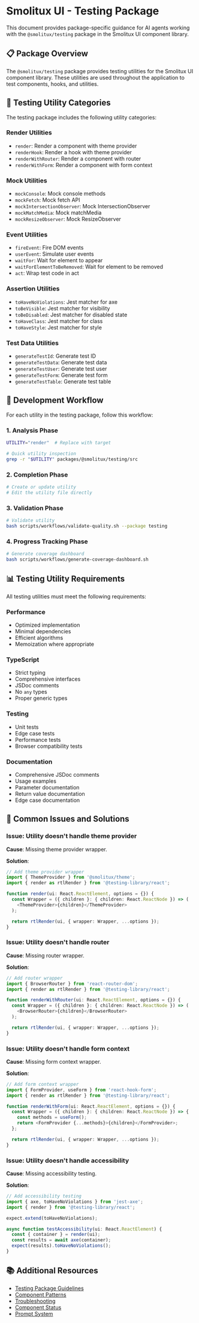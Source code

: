 # Smolitux UI - Testing Package

This document provides package-specific guidance for AI agents working with the `@smolitux/testing` package in the Smolitux UI component library.

## 📋 Package Overview

The `@smolitux/testing` package provides testing utilities for the Smolitux UI component library. These utilities are used throughout the application to test components, hooks, and utilities.

## 🧩 Testing Utility Categories

The testing package includes the following utility categories:

### Render Utilities
- `render`: Render a component with theme provider
- `renderHook`: Render a hook with theme provider
- `renderWithRouter`: Render a component with router
- `renderWithForm`: Render a component with form context

### Mock Utilities
- `mockConsole`: Mock console methods
- `mockFetch`: Mock fetch API
- `mockIntersectionObserver`: Mock IntersectionObserver
- `mockMatchMedia`: Mock matchMedia
- `mockResizeObserver`: Mock ResizeObserver

### Event Utilities
- `fireEvent`: Fire DOM events
- `userEvent`: Simulate user events
- `waitFor`: Wait for element to appear
- `waitForElementToBeRemoved`: Wait for element to be removed
- `act`: Wrap test code in act

### Assertion Utilities
- `toHaveNoViolations`: Jest matcher for axe
- `toBeVisible`: Jest matcher for visibility
- `toBeDisabled`: Jest matcher for disabled state
- `toHaveClass`: Jest matcher for class
- `toHaveStyle`: Jest matcher for style

### Test Data Utilities
- `generateTestId`: Generate test ID
- `generateTestData`: Generate test data
- `generateTestUser`: Generate test user
- `generateTestForm`: Generate test form
- `generateTestTable`: Generate test table

## 🔧 Development Workflow

For each utility in the testing package, follow this workflow:

### 1. Analysis Phase
```bash
UTILITY="render"  # Replace with target

# Quick utility inspection
grep -r "$UTILITY" packages/@smolitux/testing/src
```

### 2. Completion Phase
```bash
# Create or update utility
# Edit the utility file directly
```

### 3. Validation Phase
```bash
# Validate utility
bash scripts/workflows/validate-quality.sh --package testing
```

### 4. Progress Tracking Phase
```bash
# Generate coverage dashboard
bash scripts/workflows/generate-coverage-dashboard.sh
```

## 📊 Testing Utility Requirements

All testing utilities must meet the following requirements:

### Performance
- Optimized implementation
- Minimal dependencies
- Efficient algorithms
- Memoization where appropriate

### TypeScript
- Strict typing
- Comprehensive interfaces
- JSDoc comments
- No `any` types
- Proper generic types

### Testing
- Unit tests
- Edge case tests
- Performance tests
- Browser compatibility tests

### Documentation
- Comprehensive JSDoc comments
- Usage examples
- Parameter documentation
- Return value documentation
- Edge case documentation

## 🚨 Common Issues and Solutions

### Issue: Utility doesn't handle theme provider

**Cause**: Missing theme provider wrapper.

**Solution**:
```typescript
// Add theme provider wrapper
import { ThemeProvider } from '@smolitux/theme';
import { render as rtlRender } from '@testing-library/react';

function render(ui: React.ReactElement, options = {}) {
  const Wrapper = ({ children }: { children: React.ReactNode }) => (
    <ThemeProvider>{children}</ThemeProvider>
  );

  return rtlRender(ui, { wrapper: Wrapper, ...options });
}
```

### Issue: Utility doesn't handle router

**Cause**: Missing router wrapper.

**Solution**:
```typescript
// Add router wrapper
import { BrowserRouter } from 'react-router-dom';
import { render as rtlRender } from '@testing-library/react';

function renderWithRouter(ui: React.ReactElement, options = {}) {
  const Wrapper = ({ children }: { children: React.ReactNode }) => (
    <BrowserRouter>{children}</BrowserRouter>
  );

  return rtlRender(ui, { wrapper: Wrapper, ...options });
}
```

### Issue: Utility doesn't handle form context

**Cause**: Missing form context wrapper.

**Solution**:
```typescript
// Add form context wrapper
import { FormProvider, useForm } from 'react-hook-form';
import { render as rtlRender } from '@testing-library/react';

function renderWithForm(ui: React.ReactElement, options = {}) {
  const Wrapper = ({ children }: { children: React.ReactNode }) => {
    const methods = useForm();
    return <FormProvider {...methods}>{children}</FormProvider>;
  };

  return rtlRender(ui, { wrapper: Wrapper, ...options });
}
```

### Issue: Utility doesn't handle accessibility

**Cause**: Missing accessibility testing.

**Solution**:
```typescript
// Add accessibility testing
import { axe, toHaveNoViolations } from 'jest-axe';
import { render } from '@testing-library/react';

expect.extend(toHaveNoViolations);

async function testAccessibility(ui: React.ReactElement) {
  const { container } = render(ui);
  const results = await axe(container);
  expect(results).toHaveNoViolations();
}
```

## 📚 Additional Resources

- [Testing Package Guidelines](../../docs/wiki/codex/package-specific/testing.md)
- [Component Patterns](../../docs/wiki/codex/component-patterns.md)
- [Troubleshooting](../../docs/wiki/codex/troubleshooting.md)
- [Component Status](../../COMPONENT_STATUS.md)
- [Prompt System](../../prompts/README.md)